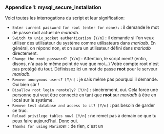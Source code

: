 ### Appendice 1: mysql_secure_installation
Voici toutes les interrogations du script et leur signification:

 - `Enter current password for root (enter for none):` : il demande le mot de passe root actuel de _mariadb_.
 - `Switch to unix_socket authentication [Y/n]` : il demande si l'on veux utiliser des utilisateur du système comme utilisateurs dans _mariadb_. En général, on répond non, et on aura un utilisateur défini dans _mariadb_ directement.
 - `Change the root password? [Y/n]` : Attention, le script ment! (enfin, disons, n'a pas le même point de vue que moi...) Votre compte root n'est pas protégé du tout. Définissez ici un mot de passe **root** pour le serveur _mariadb_.
 - `Remove anonymous users? [Y/n]`  : je sais même pas pourquoi il demande. Oui bien sûr !
 - `Disallow root login remotely? [Y/n]` : sincèrement, oui. Cela force une personne qui veut être connecté en tant que **root** sur _mariadb_ à être en local sur le système.
 - `Remove test database and access to it? [Y/n]` : pas besoin de garder ce truc.
 - `Reload privilege tables now? [Y/n]` : ne remet pas à demain ce que tu peux faire aujourd'hui. Donc oui.
 - `Thanks for using MariaDB!` : de rien, c'est un 

`
`